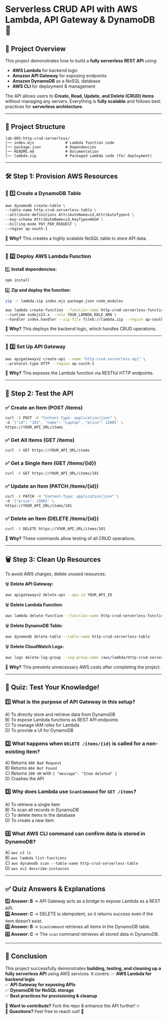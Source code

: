 # **Serverless CRUD API with AWS Lambda, API Gateway & DynamoDB** 🚀

## **📌 Project Overview**
This project demonstrates how to build a **fully serverless REST API** using:
- **AWS Lambda** for backend logic
- **Amazon API Gateway** for exposing endpoints
- **Amazon DynamoDB** as a NoSQL database
- **AWS CLI** for deployment & management

The API allows users to **Create, Read, Update, and Delete (CRUD) items** without managing any servers. Everything is **fully scalable** and follows best practices for **serverless architecture.**

---
## **📂 Project Structure**
```
lab-005-http-crud-serverless/
│── index.mjs              # Lambda function code
│── package.json           # Dependencies
│── README.md              # Documentation
│── lambda.zip             # Packaged Lambda code (for deployment)
```

---
## **🛠 Step 1: Provision AWS Resources**

### **🔹 1️⃣ Create a DynamoDB Table**
```bash
aws dynamodb create-table \
--table-name http-crud-serverless-table \
--attribute-definitions AttributeName=id,AttributeType=S \
--key-schema AttributeName=id,KeyType=HASH \
--billing-mode PAY_PER_REQUEST \
--region ap-south-1
```
📌 **Why?** This creates a highly scalable NoSQL table to store API data.

---
### **🔹 2️⃣ Deploy AWS Lambda Function**

1️⃣ **Install dependencies:**
```bash
npm install
```

2️⃣ **Zip and deploy the function:**
```bash
zip -r lambda.zip index.mjs package.json node_modules

aws lambda create-function --function-name http-crud-serverless-function \
--runtime nodejs22.x --role YOUR_LAMBDA_ROLE_ARN \
--handler index.handler --zip-file fileb://lambda.zip --region ap-south-1
```
📌 **Why?** This deploys the backend logic, which handles CRUD operations.

---
### **🔹 3️⃣ Set Up API Gateway**
```bash
aws apigatewayv2 create-api --name "http-crud-serverless-api" \
--protocol-type HTTP --region ap-south-1
```
📌 **Why?** This exposes the Lambda function via RESTful HTTP endpoints.

---
## **🔬 Step 2: Test the API**
### **✅ Create an Item (POST /items)**
```bash
curl -X POST -H "Content-Type: application/json" \
-d '{"id": "101", "name": "Laptop", "price": 1200}' \
https://YOUR_API_URL/items
```

### **✅ Get All Items (GET /items)**
```bash
curl -X GET https://YOUR_API_URL/items
```

### **✅ Get a Single Item (GET /items/{id})**
```bash
curl -X GET https://YOUR_API_URL/items/101
```

### **✅ Update an Item (PATCH /items/{id})**
```bash
curl -X PATCH -H "Content-Type: application/json" \
-d '{"price": 1500}' \
https://YOUR_API_URL/items/101
```

### **✅ Delete an Item (DELETE /items/{id})**
```bash
curl -X DELETE https://YOUR_API_URL/items/101
```

📌 **Why?** These commands allow testing of all CRUD operations.

---
## **🗑 Step 3: Clean Up Resources**
To avoid AWS charges, delete unused resources:

🗑 **Delete API Gateway:**
```bash
aws apigatewayv2 delete-api --api-id YOUR_API_ID
```

🗑 **Delete Lambda Function:**
```bash
aws lambda delete-function --function-name http-crud-serverless-function
```

🗑 **Delete DynamoDB Table:**
```bash
aws dynamodb delete-table --table-name http-crud-serverless-table
```

🗑 **Delete CloudWatch Logs:**
```bash
aws logs delete-log-group --log-group-name /aws/lambda/http-crud-serverless-function
```

📌 **Why?** This prevents unnecessary AWS costs after completing the project.

---
## **🎯 Quiz: Test Your Knowledge!**

### **1️⃣ What is the purpose of API Gateway in this setup?**
A) To directly store and retrieve data from DynamoDB  
B) To expose Lambda functions as REST API endpoints  
C) To manage IAM roles for Lambda  
D) To provide a UI for DynamoDB  

### **2️⃣ What happens when `DELETE /items/{id}` is called for a non-existing item?**
A) Returns `400 Bad Request`  
B) Returns `404 Not Found`  
C) Returns `200 OK` with `{ "message": "Item deleted" }`  
D) Crashes the API  

### **3️⃣ Why does Lambda use `ScanCommand` for `GET /items`?**
A) To retrieve a single item  
B) To scan all records in DynamoDB  
C) To delete items in the database  
D) To create a new item  

### **4️⃣ What AWS CLI command can confirm data is stored in DynamoDB?**
A) `aws s3 ls`  
B) `aws lambda list-functions`  
C) `aws dynamodb scan --table-name http-crud-serverless-table`  
D) `aws ec2 describe-instances`  

---
## **✅ Quiz Answers & Explanations**

**1️⃣ Answer: B** → API Gateway acts as a bridge to expose Lambda as a REST API.  
**2️⃣ Answer: C** → DELETE is idempotent, so it returns success even if the item doesn’t exist.  
**3️⃣ Answer: B** → `ScanCommand` retrieves all items in the DynamoDB table.  
**4️⃣ Answer: C** → The `scan` command retrieves all stored data in DynamoDB.  

---
## **🎯 Conclusion**
This project successfully demonstrates **building, testing, and cleaning up a fully serverless API** using AWS services. It covers:
✅ **AWS Lambda for backend logic**  
✅ **API Gateway for exposing APIs**  
✅ **DynamoDB for NoSQL storage**  
✅ **Best practices for provisioning & cleanup**  

🔹 **Want to contribute?** Fork the repo & enhance the API further! 🔥  
🔹 **Questions?** Feel free to reach out! 🚀  
